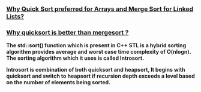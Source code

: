 ### [Why Quick Sort preferred for Arrays and Merge Sort for Linked Lists?](https://www.geeksforgeeks.org/why-quick-sort-preferred-for-arrays-and-merge-sort-for-linked-lists/)  
### [Why quicksort is better than mergesort ?](https://www.geeksforgeeks.org/quicksort-better-mergesort/)    
      
          
**The std::sort() function which is present in C++ STL is a hybrid sorting algorithm provides average and worst case time complexity of O(nlogn). The sorting algorithm which it uses is called Introsort.**     
   
**Introsort is combination of both quicksort and heapsort, It begins with quicksort and switch to heapsort if recursion depth exceeds a level based on the number of elements being sorted.**
